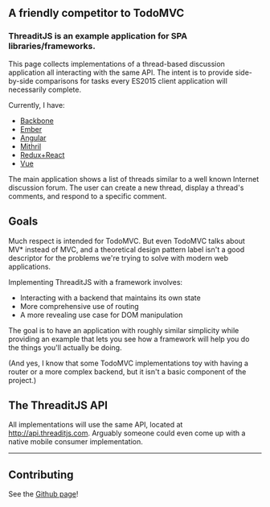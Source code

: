 ## A friendly competitor to TodoMVC

### ThreaditJS is an example application for SPA libraries/frameworks.  

This page collects implementations of a thread-based discussion application all interacting with the same API.  The intent is to provide side-by-side comparisons for tasks every ES2015 client application will necessarily complete.  

Currently, I have:

* [Backbone](http://backbone.threaditjs.com)
* [Ember](http://ember.threaditjs.com)
* [Angular](http://angular.threaditjs.com)
* [Mithril](http://mithril.threaditjs.com)
* [Redux+React](http://reduxreact.threaditjs.com)
* [Vue](http://vue.threaditjs.com)

The main application shows a list of threads similar to a well known Internet discussion forum.  The user can create a new thread, display a thread's comments, and respond to a specific comment.  

## Goals

Much respect is intended for TodoMVC.  But even TodoMVC talks about MV* instead of MVC, and a theoretical design pattern label isn't a good descriptor for the problems we're trying to solve with modern web applications.  

Implementing ThreaditJS with a framework involves: 

* Interacting with a backend that maintains its own state
* More comprehensive use of routing
* A more revealing use case for DOM manipulation

The goal is to have an application with roughly similar simplicity while providing an example that lets you see how a framework will help you do the things you'll actually be doing.  

(And yes, I know that some TodoMVC implementations toy with having a router or a more complex backend, but it isn't a basic component of the project.)  

## The ThreaditJS API

All implementations will use the same API, located at http://api.threaditjs.com.  Arguably someone could even come up with a native mobile consumer implementation.  

---

## Contributing

See the [Github page](http://github.com/koglerjs/threaditjs)!

